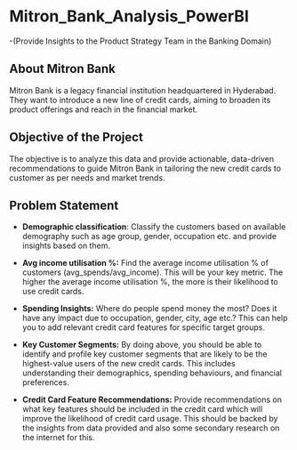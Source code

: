 # Mitron_Bank_Analysis_PowerBI

-(Provide Insights to the Product Strategy Team in the Banking Domain)

## About Mitron Bank 

Mitron Bank is a legacy financial institution headquartered in Hyderabad. They want to introduce a new line of credit cards, aiming to broaden its product offerings and reach in the financial market.

## Objective of the Project 

The objective is to analyze this data and provide actionable, data-driven recommendations to guide Mitron Bank in tailoring the new credit cards to customer as per needs and market trends. 

## Problem Statement   

 * **Demographic classification**: Classify the customers based on available demography such as age group, gender, occupation etc. and provide insights based on them.
   
 * **Avg income utilisation %:** Find the average income utilisation % of customers (avg_spends/avg_income). This will be your key metric. The higher the average income utilisation %, the more is their likelihood to use credit cards.
   
 * **Spending Insights:** Where do people spend money the most? Does it have any impact due to occupation, gender, city, age etc.? This can help you to add relevant credit card features for specific target groups.

 * **Key Customer Segments:** By doing above, you should be able to identify and profile key customer segments that are likely to be the highest-value users of the new credit cards. This includes understanding their demographics, spending behaviours, and financial preferences. 

 * **Credit Card Feature Recommendations:** Provide recommendations on what key features should be included in the credit card which will improve the likelihood of credit card usage. This should be backed by the insights from data provided and also some secondary research on the internet for this.
#




